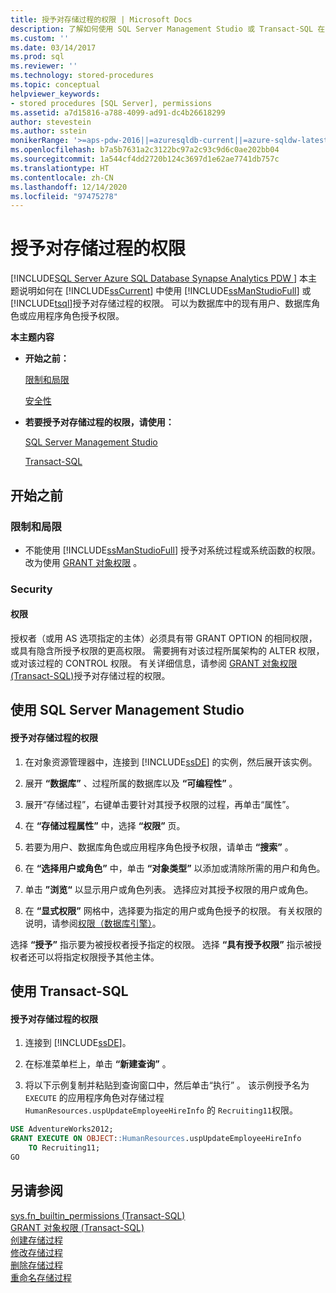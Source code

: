 ```yaml
---
title: 授予对存储过程的权限 | Microsoft Docs
description: 了解如何使用 SQL Server Management Studio 或 Transact-SQL 在 SQL Server 2019 (15.x) 中授予针对存储过程的权限。
ms.custom: ''
ms.date: 03/14/2017
ms.prod: sql
ms.reviewer: ''
ms.technology: stored-procedures
ms.topic: conceptual
helpviewer_keywords:
- stored procedures [SQL Server], permissions
ms.assetid: a7d15816-a788-4099-ad91-dc4b26618299
author: stevestein
ms.author: sstein
monikerRange: '>=aps-pdw-2016||=azuresqldb-current||=azure-sqldw-latest||>=sql-server-2016||>=sql-server-linux-2017||=azuresqldb-mi-current'
ms.openlocfilehash: b7a5b7631a2c3122bc97a2c93c9d6c0ae202bb04
ms.sourcegitcommit: 1a544cf4dd2720b124c3697d1e62ae7741db757c
ms.translationtype: HT
ms.contentlocale: zh-CN
ms.lasthandoff: 12/14/2020
ms.locfileid: "97475278"
---
```

# <a name="grant-permissions-on-a-stored-procedure"></a>授予对存储过程的权限
[!INCLUDE[SQL Server Azure SQL Database Synapse Analytics PDW ](../../includes/applies-to-version/sql-asdb-asdbmi-asa-pdw.md)]
  本主题说明如何在 [!INCLUDE[ssCurrent](../../includes/sscurrent-md.md)] 中使用 [!INCLUDE[ssManStudioFull](../../includes/ssmanstudiofull-md.md)] 或 [!INCLUDE[tsql](../../includes/tsql-md.md)]授予对存储过程的权限。 可以为数据库中的现有用户、数据库角色或应用程序角色授予权限。  
  
 **本主题内容**  
  
-   **开始之前：**  
  
     [限制和局限](#Restrictions)  
  
     [安全性](#Security)  
  
-   **若要授予对存储过程的权限，请使用：**  
  
     [SQL Server Management Studio](#SSMSProcedure)  
  
     [Transact-SQL](#TsqlProcedure)  
  
##  <a name="before-you-begin"></a><a name="BeforeYouBegin"></a> 开始之前  
  
###  <a name="limitations-and-restrictions"></a><a name="Restrictions"></a> 限制和局限  
  
-   不能使用 [!INCLUDE[ssManStudioFull](../../includes/ssmanstudiofull-md.md)] 授予对系统过程或系统函数的权限。 改为使用 [GRANT 对象权限](../../t-sql/statements/grant-object-permissions-transact-sql.md) 。  
  
###  <a name="security"></a><a name="Security"></a> Security  
  
####  <a name="permissions"></a><a name="Permissions"></a> 权限  
 授权者（或用 AS 选项指定的主体）必须具有带 GRANT OPTION 的相同权限，或具有隐含所授予权限的更高权限。 需要拥有对该过程所属架构的 ALTER 权限，或对该过程的 CONTROL 权限。 有关详细信息，请参阅 [GRANT 对象权限 (Transact-SQL)](../../t-sql/statements/grant-object-permissions-transact-sql.md)授予对存储过程的权限。  
  
##  <a name="using-sql-server-management-studio"></a><a name="SSMSProcedure"></a> 使用 SQL Server Management Studio  
  
#### <a name="to-grant-permissions-on-a-stored-procedure"></a>授予对存储过程的权限  
  
1.  在对象资源管理器中，连接到 [!INCLUDE[ssDE](../../includes/ssde-md.md)] 的实例，然后展开该实例。  
  
2.  展开 **“数据库”** 、过程所属的数据库以及 **“可编程性”** 。  
  
3.  展开“存储过程”，右键单击要针对其授予权限的过程，再单击“属性”。  
  
4.  在 **“存储过程属性”** 中，选择 **“权限”** 页。  
  
5.  若要为用户、数据库角色或应用程序角色授予权限，请单击 **“搜索”** 。  
  
6.  在 **“选择用户或角色”** 中，单击 **“对象类型”** 以添加或清除所需的用户和角色。  
  
7.  单击 **”浏览“** 以显示用户或角色列表。 选择应对其授予权限的用户或角色。  
  
8.  在 **“显式权限”** 网格中，选择要为指定的用户或角色授予的权限。 有关权限的说明，请参阅[权限（数据库引擎）](../../relational-databases/security/permissions-database-engine.md)。  

 选择 **“授予”** 指示要为被授权者授予指定的权限。 选择 **“具有授予权限”** 指示被授权者还可以将指定权限授予其他主体。  
  
##  <a name="using-transact-sql"></a><a name="TsqlProcedure"></a> 使用 Transact-SQL  
  
#### <a name="to-grant-permissions-on-a-stored-procedure"></a>授予对存储过程的权限  
  
1.  连接到 [!INCLUDE[ssDE](../../includes/ssde-md.md)]。  
  
2.  在标准菜单栏上，单击 **“新建查询”** 。  
  
3.  将以下示例复制并粘贴到查询窗口中，然后单击“执行” 。 该示例授予名为 `EXECUTE` 的应用程序角色对存储过程 `HumanResources.uspUpdateEmployeeHireInfo` 的 `Recruiting11`权限。  
  
```sql  
USE AdventureWorks2012;   
GRANT EXECUTE ON OBJECT::HumanResources.uspUpdateEmployeeHireInfo  
    TO Recruiting11;  
GO  
```  
  
## <a name="see-also"></a>另请参阅  
 [sys.fn_builtin_permissions (Transact-SQL)](../../relational-databases/system-functions/sys-fn-builtin-permissions-transact-sql.md)   
 [GRANT 对象权限 (Transact-SQL)](../../t-sql/statements/grant-object-permissions-transact-sql.md)   
 [创建存储过程](../../relational-databases/stored-procedures/create-a-stored-procedure.md)   
 [修改存储过程](../../relational-databases/stored-procedures/modify-a-stored-procedure.md)   
 [删除存储过程](../../relational-databases/stored-procedures/delete-a-stored-procedure.md)   
 [重命名存储过程](../../relational-databases/stored-procedures/rename-a-stored-procedure.md)  
  
  
